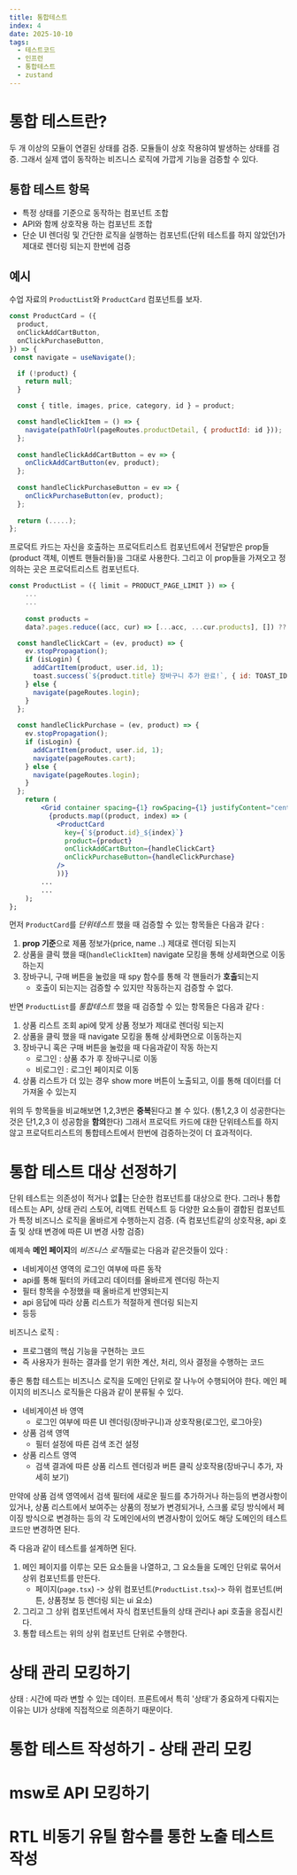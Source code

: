 ```yaml
---
title: 통합테스트
index: 4
date: 2025-10-10
tags:
  - 테스트코드
  - 인프런
  - 통합테스트
  - zustand
---
```

# 통합 테스트란?

두 개 이상의 모듈이 연결된 상태를 검증.
모듈들이 상호 작용햐여 발생하는 상태를 검증.
그래서 실제 앱이 동작하는 비즈니스 로직에 가깝게 기능을 검증할 수 있다.

## 통합 테스트 항목

- 특정 상태를 기준으로 동작하는 컴포넌트 조합
- API와 함께 상호작용 하는 컴포넌트 조합
- 단순 UI 렌더링 및 간단한 로직을 실행하는 컴포넌트(단위 테스트를 하지 않았던)가 제대로 렌더링 되는지 한번에 검증

## 예시

수업 자료의 `ProductList`와 `ProductCard` 컴포넌트를 보자.

```jsx
const ProductCard = ({
  product,
  onClickAddCartButton,
  onClickPurchaseButton,
}) => {
 const navigate = useNavigate();

  if (!product) {
    return null;
  }

  const { title, images, price, category, id } = product;

  const handleClickItem = () => {
    navigate(pathToUrl(pageRoutes.productDetail, { productId: id }));
  };
  
  const handleClickAddCartButton = ev => {
    onClickAddCartButton(ev, product);
  };
  
  const handleClickPurchaseButton = ev => {
    onClickPurchaseButton(ev, product);
  };
  
  return (.....);
};
```

프로덕트 카드는 자신을 호출하는 프로덕트리스트 컴포넌트에서 전달받은 prop들(product 객체, 이벤트 핸들러들)을 그대로 사용한다.
그리고 이 prop들을 가져오고 정의하는 곳은 프로덕트리스트 컴포넌트다.

```jsx
const ProductList = ({ limit = PRODUCT_PAGE_LIMIT }) => {
	...
	...
	
	const products =
    data?.pages.reduce((acc, cur) => [...acc, ...cur.products], []) ?? [];

  const handleClickCart = (ev, product) => {
    ev.stopPropagation();
    if (isLogin) {
      addCartItem(product, user.id, 1);
      toast.success(`${product.title} 장바구니 추가 완료!`, { id: TOAST_ID });
    } else {
      navigate(pageRoutes.login);
    }
  };
  
  const handleClickPurchase = (ev, product) => {
    ev.stopPropagation();
    if (isLogin) {
      addCartItem(product, user.id, 1);
      navigate(pageRoutes.cart);
    } else {
      navigate(pageRoutes.login);
    }
  };
	return (
	    <Grid container spacing={1} rowSpacing={1} justifyContent="center">
	      {products.map((product, index) => (
	        <ProductCard
	          key={`${product.id}_${index}`}
	          product={product}
	          onClickAddCartButton={handleClickCart}
	          onClickPurchaseButton={handleClickPurchase}
	        />
			))}
		...
		...
	);
};
```

먼저 `ProductCard`를 *단위테스트* 했을 때 검증할 수 있는 항목들은 다음과 같다 :
1. **prop 기준**으로 제품 정보가(price, name ..) 제대로 렌더링 되는지
2. 상품을 클릭 했을 때(`handleClickItem`) navigate 모킹을 통해 상세화면으로 이동하는지
3. 장바구니, 구매 버튼을 눌렀을 때 spy 함수를 통해 각 핸들러가 **호출**되는지
	- 호출이 되는지는 검증할 수 있지만 작동하는지 검증할 수 없다.

반면 `ProductList`를 *통합테스트* 했을 때 검증할 수 있는 항목들은 다음과 같다 :
1. 상품 리스트 조회 api에 맞게 상품 정보가 제대로 렌더링 되는지
2. 상품을 클릭 했을 때 navigate 모킹을 통해 상세화면으로 이동하는지
3. 장바구니 혹은 구매 버튼을 눌렀을 때 다음과같이 작동 하는지
	- 로그인 : 상품 추가 후 장바구니로 이동
	- 비로그인 : 로그인 페이지로 이동
4. 상품 리스트가 더 있는 경우 show more 버튼이 노출되고, 이를 통해 데이터를 더 가져올 수 있는지

위의 두 항목들을 비교해보면 1,2,3번은 **중복**된다고 볼 수 있다. (통1,2,3 이 성공한다는것은 단1,2,3 이 성공함을 **함의**한다) 그래서 프로덕트 카드에 대한 단위테스트를 하지 않고 프로덕트리스트의 통합테스트에서 한번에 검증하는것이 더 효과적이다.

# 통합 테스트 대상 선정하기

단위 테스트는 의존성이 적거나 없는 단순한 컴포넌트를 대상으로 한다.
그러나 통합 테스트는 API, 상태 관리 스토어, 리액트 컨텍스트 등 다양한 요소들이 결합된 컴포넌트가 특정 비즈니스 로직을 올바르게 수행하는지 검증. (즉 컴포넌트같의 상호작용, api 호출 및 상태 변경에 따른 UI 변경 사항 검증)

예제속 **메인 페이지**의 *비즈니스 로직*들로는 다음과 같은것들이 있다 :
- 네비게이션 영역의 로그인 여부에 따른 동작
- api를 통해 필터의 카테고리 데이터를 올바르게 렌더링 하는지
- 필터 항목을 수정했을 때 올바르게 반영되는지
- api 응답에 따라 상품 리스트가 적절하게 렌더링 되는지
- 등등

비즈니스 로직 : 
- 프로그램의 핵심 기능을 구현하는 코드
- 즉 사용자가 원하는 결과를 얻기 위한 계산, 처리, 의사 결정을 수행하는 코드

좋은 통합 테스트는 비즈니스 로직을 도메인 단위로 잘 나누어 수행되어야 한다. 
메인 페이지의 비즈니스 로직들은 다음과 같이 분류될 수 있다.
- 네비게이션 바 영역
	- 로그인 여부에 따른 UI 렌더링(장바구니)과 상호작용(로그인, 로그아웃)
- 상품 검색 영역
	- 필터 설정에 따른 검색 조건 설정 
- 상품 리스트 영역
	- 검색 결과에 따른 상품 리스트 렌더링과 버튼 클릭 상호작용(장바구니 추가, 자세히 보기)

만약에 상품 검색 영역에서 검색 필터에 새로운 필드를 추가하거나 하는등의 변경사항이 있거나, 상품 리스트에서 보여주는 상품의 정보가 변경되거나, 스크롤 로딩 방식에서 페이징 방식으로 변경하는 등의 각 도메인에서의 변경사항이 있어도 해당 도메인의 테스트 코드만 변경하면 된다.

즉 다음과 같이 테스트를 설계하면 된다.
1. 메인 페이지를 이루는 모든 요소들을 나열하고, 그 요소들을 도메인 단위로 묶어서 상위 컴포넌트를 만든다.
	- 페이지(`page.tsx`) -> 상위 컴포넌트(`ProductList.tsx`)-> 하위 컴포넌트(버튼, 상품정보 등 렌더링 되는 ui 요소)
2. 그리고 그 상위 컴포넌트에서 자식 컴포넌트들의 상태 관리나 api 호출을 응집시킨다.
3. 통합 테스트는 위의 상위 컴포넌트 단위로 수행한다.

# 상태 관리 모킹하기

상태 : 시간에 따라 변할 수 있는 데이터. 프론트에서 특히 '상태'가 중요하게 다뤄지는 이유는 UI가 상태에 직접적으로 의존하기 때문이다. 


# 통합 테스트 작성하기 - 상태 관리 모킹

# msw로 API 모킹하기
# RTL 비동기 유틸 함수를 통한 노출 테스트 작성

